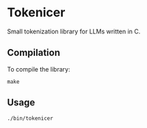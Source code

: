 # Tokenicer 

Small tokenization library for LLMs written in C.

## Compilation 
To compile the library:
```
make
```

## Usage
```
./bin/tokenicer
```

